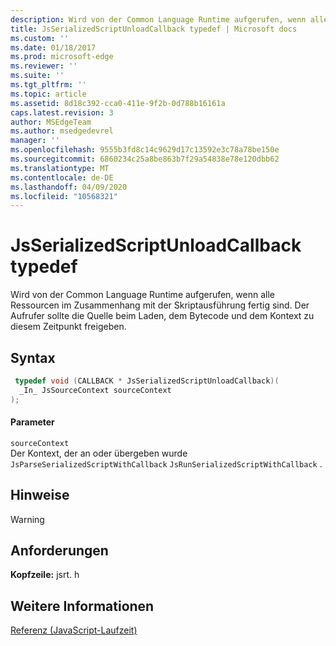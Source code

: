 ```yaml
---
description: Wird von der Common Language Runtime aufgerufen, wenn alle Ressourcen im Zusammenhang mit der Skriptausführung fertig sind. Der Aufrufer sollte die Quelle beim Laden, dem Bytecode und dem Kontext zu diesem Zeitpunkt freigeben.
title: JsSerializedScriptUnloadCallback typedef | Microsoft docs
ms.custom: ''
ms.date: 01/18/2017
ms.prod: microsoft-edge
ms.reviewer: ''
ms.suite: ''
ms.tgt_pltfrm: ''
ms.topic: article
ms.assetid: 8d18c392-cca0-411e-9f2b-0d788b16161a
caps.latest.revision: 3
author: MSEdgeTeam
ms.author: msedgedevrel
manager: ''
ms.openlocfilehash: 9555b3fd8c14c9629d17c13592e3c78a78be150e
ms.sourcegitcommit: 6860234c25a8be863b7f29a54838e78e120dbb62
ms.translationtype: MT
ms.contentlocale: de-DE
ms.lasthandoff: 04/09/2020
ms.locfileid: "10568321"
---
```

# JsSerializedScriptUnloadCallback typedef
Wird von der Common Language Runtime aufgerufen, wenn alle Ressourcen im Zusammenhang mit der Skriptausführung fertig sind. Der Aufrufer sollte die Quelle beim Laden, dem Bytecode und dem Kontext zu diesem Zeitpunkt freigeben.  
  
## Syntax  
  
```cpp  
 typedef void (CALLBACK * JsSerializedScriptUnloadCallback)(  
  _In_ JsSourceContext sourceContext  
);  
```  
  
#### Parameter  
 `sourceContext`  
 Der Kontext, der an oder übergeben wurde `JsParseSerializedScriptWithCallback` `JsRunSerializedScriptWithCallback` .  
  
## Hinweise  
  
> [!WARNING]
## Anforderungen  
 **Kopfzeile:** jsrt. h  
  
## Weitere Informationen  
 [Referenz (JavaScript-Laufzeit)](../chakra-hosting/reference-javascript-runtime.md)